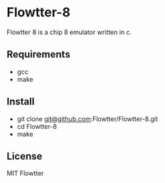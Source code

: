# Flowtter-8
Flowtter 8 is a chip 8 emulator written in c.

## Requirements
- gcc
- make

## Install
- git clone git@github.com:Flowtter/Flowtter-8.git  
- cd Flowtter-8  
- make  

## License
MIT Flowtter